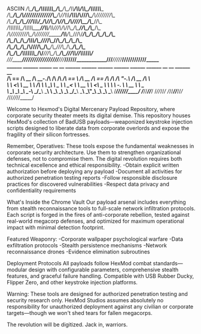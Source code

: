 ASCIIN
__/\\\________/\\\__/\\\\\\\\\\\\\\\__/\\\_______/\\\__/\\\\____________/\\\\_______/\\\\\_______/\\\\\\\\\\\\____        
 _\/\\\_______\/\\\_\/\\\///////////__\///\\\___/\\\/__\/\\\\\\________/\\\\\\_____/\\\///\\\____\/\\\////////\\\__       
  _\/\\\_______\/\\\_\/\\\_______________\///\\\\\\/____\/\\\//\\\____/\\\//\\\___/\\\/__\///\\\__\/\\\______\//\\\_      
   _\/\\\\\\\\\\\\\\\_\/\\\\\\\\\\\_________\//\\\\______\/\\\\///\\\/\\\/_\/\\\__/\\\______\//\\\_\/\\\_______\/\\\_     
    _\/\\\/////////\\\_\/\\\///////___________\/\\\\______\/\\\__\///\\\/___\/\\\_\/\\\_______\/\\\_\/\\\_______\/\\\_    
     _\/\\\_______\/\\\_\/\\\__________________/\\\\\\_____\/\\\____\///_____\/\\\_\//\\\______/\\\__\/\\\_______\/\\\_   
      _\/\\\_______\/\\\_\/\\\________________/\\\////\\\___\/\\\_____________\/\\\__\///\\\__/\\\____\/\\\_______/\\\__  
       _\/\\\_______\/\\\_\/\\\\\\\\\\\\\\\__/\\\/___\///\\\_\/\\\_____________\/\\\____\///\\\\\/_____\/\\\\\\\\\\\\/___ 
        _\///________\///__\///////////////__\///_______\///__\///______________\///_______\/////_______\////////////_____                                                                        
           ______  ______  _____   __  __  ______  ______          ______  ______  ______  ______  __   __  ______  __        
          /\  == \/\  __ \/\  __-./\ \/\ \/\  ___\/\  == \        /\  __ \/\  == \/\  ___\/\  ___\/\ "-.\ \/\  __ \/\ \       
          \ \  __<\ \  __ \ \ \/\ \ \ \_\ \ \___  \ \  __<        \ \  __ \ \  __<\ \___  \ \  __\\ \ \-.  \ \  __ \ \ \____  
           \ \_____\ \_\ \_\ \____-\ \_____\/\_____\ \_____\       \ \_\ \_\ \_\ \_\/\_____\ \_____\ \_\\"\_\ \_\ \_\ \_____\ 
            \/_____/\/_/\/_/\/____/ \/_____/\/_____/\/_____/        \/_/\/_/\/_/ /_/\/_____/\/_____/\/_/ \/_/\/_/\/_/\/_____/ 
                                                                                                                    
                                                                                 
                                                                                 

                                                                                                                                                   

                                                                                                                                                
                                                                                
                                                                                       



Welcome to Hexmod's Digital Mercenary Payload Repository, where corporate security theater meets its digital demise.
This repository houses HexMod's collection of BadUSB payloads—weaponized keystroke injection scripts designed to liberate data from corporate overlords and expose the fragility of their silicon fortresses.


Remember, Operatives: These tools expose the fundamental weaknesses in corporate security architecture. Use them to strengthen organizational defenses, not to compromise them.
The digital revolution requires both technical excellence and ethical responsibility.
-Obtain explicit written authorization before deploying any payload
-Document all activities for authorized penetration testing reports
-Follow responsible disclosure practices for discovered vulnerabilities
-Respect data privacy and confidentiality requirements


What's Inside the Chrome Vault
Our payload arsenal includes everything from stealth reconnaissance tools to full-scale network infiltration protocols. Each script is forged in the fires of anti-corporate rebellion, tested against real-world megacorp defenses, and optimized for maximum operational impact with minimal detection footprint.


Featured Weaponry:
-Corporate wallpaper psychological warfare
-Data exfiltration protocols
-Stealth persistence mechanisms
-Network reconnaissance drones
-Evidence elimination subroutines


Deployment Protocols
All payloads follow HexMod combat standards—modular design with configurable parameters, comprehensive stealth features, and graceful failure handling. Compatible with USB Rubber Ducky, Flipper Zero, and other keystroke injection platforms.


Warning: These tools are designed for authorized penetration testing and security research only. HexMod Studios assumes absolutely no responsibility for unauthorized deployment against any civilian or corporate targets—though we won't shed tears for fallen megacorps.


The revolution will be digitized. Jack in,  warriors.
